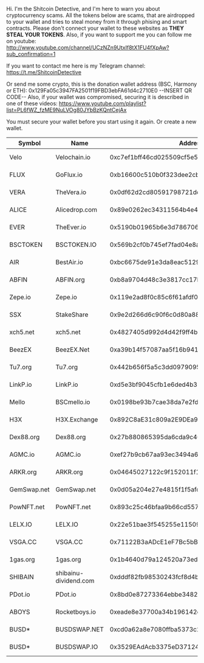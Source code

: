 Hi. I'm the Shitcoin Detective, and I'm here to warn you about cryptocurrency scams.
All the tokens below are scams, that are airdropped to your wallet and tries to steal money from it through phising and smart contracts.
Please don't connect your wallet to these websites as **THEY STEAL YOUR TOKENS**.
Also, if you want to support me you can follow me on youtube: http://www.youtube.com/channel/UCzNZn9UtxIf8tX1FU4fXpAw?sub_confirmation=1

If you want to contact me here is my Telegram channel: https://t.me/ShitcoinDetective

Or send me some crypto, this is the donation wallet address (BSC, Harmony or ETH): 0x129Fa05c3947FA2501f19FBD3ebFA61d4c2710E0
--INSERT QR CODE--
Also, if your wallet was compromised, securing it is described in one of these videos: https://www.youtube.com/playlist?list=PL6fWZ_fzME9NuLVOg80JYbBzKQntCejAx

You must secure your wallet before you start using it again. Or create a new wallet.


| Symbol        | Name          | Address                            | Video |Website       |
| ------------- | ------------- | ---------------------------------- | ------------- |  ------------- |
| Velo  | Velochain.io  | 0xc7ef1bff46cd025509cf5e55fa5cd5c14793cbff | https://www.youtube.com/watch?v=Qvy7JFD75as | DEAD
| FLUX  | GoFlux.io  | 0xb16600c510b0f323dee2cb212924d90e58864421 | https://www.youtube.com/watch?v=45V6oyWMu80 | DEAD 
| VERA | TheVera.io |  0x0df62d2cd80591798721ddc93001afe868c367ff | https://www.youtube.com/watch?v=szacwDYSCwc | DEAD
| ALICE | Alicedrop.com | 0x89e0262ec34311564b4e43d416218d38d4db879c | https://www.youtube.com/watch?v=ONJzMEvel2E | DEAD
| EVER | TheEver.io | 0x5190b01965b6e3d786706fd4a999978626c19880 | https://www.youtube.com/watch?v=YktQJVPJYiE |  DEAD
| BSCTOKEN | BSCTOKEN.IO | 0x569b2cf0b745ef7fad04e8ae226251814b3395f9 |https://www.youtube.com/watch?v=w8ChVZmgZ28 | DEAD
| AIR | BestAir.io | 0xbc6675de91e3da8eac51293ecb87c359019621cf |  https://www.youtube.com/watch?v=Y_64hlLoEGs | Redirected/Alive
| ABFIN | ABFIN.org | 0xb8a9704d48c3e3817cc17bc6d350b00d7caaecf6 | https://www.youtube.com/watch?v=M4rwlfzYskw | DEAD
| Zepe.io | Zepe.io | 0x119e2ad8f0c85c6f61afdf0df69693028cdc10be | https://www.youtube.com/watch?v=6XkK7lBzXy8 | Alive
| SSX | StakeShare | 0x9e2d266d6c90f6c0d80a88159b15958f7135b8af | https://www.youtube.com/watch?v=yCY8HY2np-k | Alive and dropping
| xch5.net | xch5.net | 0x4827405d992d4d42f9ff4bb9d13ec9b616a75278 |  https://www.youtube.com/watch?v=I4Li46dRuWQ | DEAD
| BeezEX | BeezEX.Net | 0xa39b14f57087aa5f16b941e5ec182b84a5432aa7 | https://www.youtube.com/watch?v=ZkO95t8aXIw | SSL warning?
| Tu7.org | Tu7.org | 0x442b656f5a5c3dd09790951810c5a15ea5295b51 | https://www.youtube.com/watch?v=q3GApqxwtMM | DEAD
| LinkP.io | LinkP.io | 0xd5e3bf9045cfb1e6ded4b35d1b9c34be16d6eec3 | https://www.youtube.com/watch?v=H3EOj7JJYO8 | Redirected/Alive
| Mello | BSCmello.io | 0x0198be93b7cae38da7e2fd966946412cc36447bf | https://www.youtube.com/watch?v=IApklbFY5rs | DEAD
| H3X | H3X.Exchange | 0x892C8aE31c809a2E9DEa97e10d09457a685c8E15 | https://www.youtube.com/watch?v=Rw33HoC0nY0 | DEAD
| Dex88.org | Dex88.org | 0x27b880865395da6cda9c407e5edfcc32184cf429 | https://www.youtube.com/watch?v=2XF1foeTA4o | Alive
| AGMC.io | AGMC.io | 0xef27b9cb67aa93ec3494a60f1ea9380e86175b26 | https://www.youtube.com/watch?v=8rnId1jgasY | Alive
| ARKR.org | ARKR.org | 0x04645027122c9f152011f128c7085449b27cb6d7 | https://www.youtube.com/watch?v=sL2YOq0KgkQ | Alive
| GemSwap.net | GemSwap.net | 0x0d05a204e27e4815f1f5afdb9d82aa221aa0bdfa | https://www.youtube.com/watch?v=f24Fn3KiSb0 | Alive
| PowNFT.net | PowNFT.net | 0x893c25c46bfaa9b66cd557837d32af3fe264a07b | https://www.youtube.com/watch?v=eemUsYJcFUk | Alive
| LELX.IO | LELX.IO | 0x22e51bae3f545255e115090202a23c7ede0b00b9 | https://www.youtube.com/watch?v=5r1u3LeWjVg | Warning/Alive
| VSGA.CC | VSGA.CC | 0x71122B3aADcE1eF7Bc5bB4A2A644Af0B478aF548 | https://www.youtube.com/watch?v=2SCanRX-rwI | DEAD
| 1gas.org | 1gas.org | 0x1b4640d79a124520a73ed6284a549e89f52dae54 | https://www.youtube.com/watch?v=_Gx3PQrkyzc_ | Alive
| SHIBAIN | shibainu-dividend.com | 0xdddf82fb98530243fcf8d4b8dc452f918c3ac4ac | https://www.youtube.com/watch?v=8xNY5RNNWXk | Alive
| PDot.io | PDot.io | 0x8bd0e87273364ebbe3482efc166f7e0d34d82c25 | https://www.youtube.com/watch?v=TuzkPLUuPLg | Warning/Alive
| ABOYS | Rocketboys.io | 0xeade8e37700a34b196142d9962858d2a137e6eb8 | https://www.youtube.com/watch?v=i8gj5Jw9q_Y | Dead? 
| BUSD* | BUSDSWAP.NET | 0xcd0a62a8e7080ffba5373c2c759f896b2518f846 | https://www.youtube.com/watch?v=VMHZrOCvcP0 | Alive
| BUSD* | BUSDSWAP.IO | 0x3529EAdAcb3375eD37124c40Ada9827A6B0eC2e1 | https://www.youtube.com/watch?v=VMHZrOCvcP0 | Alive
